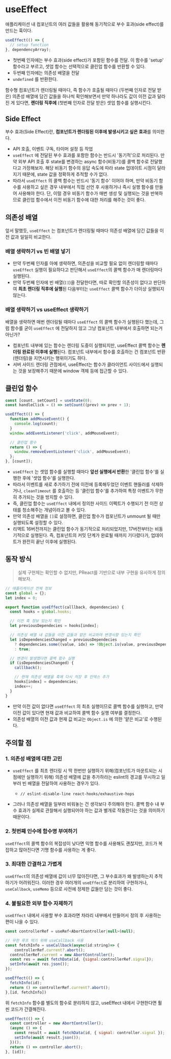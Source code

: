 # useEffect

애플리케이션 내 컴포넌트의 여러 값들을 활용해 동기적으로 부수 효과(side effect)를 만드는 훅이다.

```js
useEffect(() => {
  // setup function
}, dependencyArray);
```

- 첫번째 인자에는 부수 효과(side effect)가 포함된 함수를 전달. 이 함수를 'setup' 함수라고 부르고, 셋업 함수는 선택적으로 클린업 함수를 반환할 수 있다.
- 두번째 인자에는 의존성 배열을 전달
- `undefined` 를 반환한다.

함수형 컴포넌트가 렌더링될 때마다, 즉 함수가 호출될 때마다 (두번째 인자로 전달 받은) 의존성 배열에 담긴 값들을 하나씩 확인해보면서 만약 하나라도 값이 이전 값과 달라진 게 있다면, **렌더링 직후에** (첫번째 인자로 전달 받은) 셋업 함수를 실행시킨다.

## Side Effect

부수 효과(Side Effect)란, **컴포넌트가 렌더링된 이후에 발생시키고 싶은 효과**를 의미한다.

- API 호출, 이벤트 구독, 타이머 설정 등 작업
- `useEffect` 에 전달된 부수 효과를 포함한 함수는 반드시 '동기적'으로 처리된다. 만약 외부 API 호출 후 state를 변경하는 async 함수(비동기)를 콜백 함수로 전달했다고 가정해보자. 해당 비동기 함수의 응답 속도에 따라 state 업데이트 시점이 달라지기 때문에, state 값을 정확하게 추적할 수가 없다.
- 따라서 `useEffect` 의 콜백 함수는 반드시 '동기 함수' 이어야 하며, 만약 비동기 함수를 사용하고 싶은 경우 내부에서 직접 선언 후 사용하거나 즉시 실행 함수를 만들어 사용해야 한다. 단, 이럴 경우 비동기 함수가 매번 생성 및 실행되는 것을 반복하므로 클린업 함수에서 이전 비동기 함수에 대한 처리를 해주는 것이 좋다.

## 의존성 배열

앞서 말했듯, `useEffect` 는 컴포넌트가 렌더링될 때마다 의존성 배열에 담긴 값들을 이전 값과 일일히 비교한다.

### 배열 생략하기 vs 빈 배열 넣기

- 만약 두번째 인자를 아예 생략하면, 의존성을 비교할 필요 없이 렌더링할 때마다 `useEffect` 실행이 필요하다고 판단해서 `useEffect`의 콜백 함수가 매 렌더링마다 실행된다.
- 만약 두번째 인자에 빈 배열(`[]`)을 전달한다면, 따로 확인할 의존성이 없다고 판단하여 **최초 렌더링 직후에 실행**된 다음부터는 `useEffect` 콜백 함수가 더이상 실행되지 않는다.

### 배열 생략하기 vs useEffect 생략하기

배열을 생략하면 매번 렌더링될 때마다 `useEffect` 의 콜백 함수가 실행된다 했는데, 그럼 함수를 굳이 `useEffect` 에 전달하지 않고 그냥 컴포넌트 내부에서 호출하면 되는거 아닌가?

- 컴포넌트 내부에 있는 함수는 렌더링 도중이 실행되지만, useEffect 콜백 함수는 **렌더링 완료된 이후에 실행**된다. 컴포넌트 내부에서 함수를 호출하는 건 컴포넌트 반환(렌더링)을 지연시키는 행위이기도 하다.
- 서버 사이드 렌더링 관점에서, useEffect는 함수가 클라이언트 사이드에서 실행되는 것을 보장해주기 때문에 window 객체 등에 접근할 수 있다.

## 클린업 함수

```js
const [count, setCount] = useState(0);
const handleClick = () => setCount((prev) => prev + 1);

useEffect(() => {
  function addMouseEvent() {
    console.log(count);
  }
  window.addEventListener('click', addMouseEvent);

  // 클린업 함수
  return () => {
    window.removeEventListener('click', addMouseEvent);
  };
}, [count]);
```

- `useEffect` 는 셋업 함수를 실행할 때마다 **앞선 실행에서 반환**한 '클린업 함수'를 실행한 후에 '셋업 함수'를 실행한다.
- 따라서 이벤트를 새로 추가하기 전에 이전에 등록해두었던 이벤트 핸들러를 삭제하거나, `cleanTimeout` 를 호출하는 등 '클린업 함수'를 추가하여 특정 이벤트가 무한히 추가되는 것을 방지할 수 있다.
- 즉, 클린업 함수는 `useEffect` 내에서 정의한 사이드 이펙트가 수행되기 전 이전 상태를 청소해주는 개념이라고 볼 수 있다.
- 만약 의존성 배열을 `[]`로 설정하면, 클린업 함수가 컴포넌트가 unmount 될 때만 실행되도록 설정할 수 있다.
- 리액트 16버전까지는 클린업 함수가 동기적으로 처리되었지만, 17버전부터는 비동기적으로 실행된다. 즉, 컴포넌트의 커밋 단계가 완료될 때까지 기다렸다가, 업데이트가 완전히 끝난 이후에 실행된다.

## 동작 방식

> 실제 구현체는 확인할 수 없지만, PReact를 기반으로 내부 구현을 유사하게 정의해보자.

```js
// 애플리케이션 전체 정보
const global = {};
let index = 0;

export function useEffect(calllback, dependencies) {
  const hooks = global.hooks;

  // 이전 훅 정보 있는지 확인
  let previousDependecies = hooks[index];

  // 의존성 배열 내 값들을 이전 값들과 얕은 비교하여 변경사항 있는지 확인
  let isDependenciesChanged = previousDependecies
    ? dependencies.some((value, idx) => !Object.is(value, previousDependecies[index]))
    : true;

  // 변경이 발생했다면 콜백 함수 실행
  if (isDependenciesChanged) {
    calllback();

    // 현재 의존성 배열을 훅에 다시 저장 후 인덱스 추가
    hooks[index] = dependencies;
    index++;
  }
}
```

- 만약 이전 값이 없다면 `useEffect` 의 최초 실행이므로 콜백 함수를 실행하고, 만약 이전 값이 있다면 현재 값과 비교하여 콜백 함수 실행 여부를 결정한다.
- 의존성 배열의 이전 값과 현재 값 비교는 `Object.is` 에 의한 '얕은 비교'로 수행된다.

## 주의할 점

### 1. 의존성 배열에 대한 고민

- `useEffect` 를 최초 렌더링 시 딱 한번만 실행하기 위해(컴포넌트가 마운트되는 시점에만 실행하기 위해) 의존성 배열에 값을 추가하라는 eslint의 경고를 무시하고 일부러 빈 배열을 전달하여 사용하는 경우가 있다.

  - `// eslint-disable-line react-hooks/exhaustive-hops`

- 그러나 의존성 배열을 일부러 비워놓는 건 생각보다 주의해야 한다. 콜백 함수 내 부수 효과가 실제로 관찰해서 실행되어야 하는 값과 별개로 작동한다는 것을 의미하기 때문이다.

### 2. 첫번째 인수에 함수명 부여하기

`useEffect`의 콜백 함수의 복잡성이 낮다면 익명 함수를 사용해도 괜찮지만, 코드가 복잡하고 많아진다면 기명 함수를 사용하는 게 좋다.

### 3. 최대한 간결하고 가볍게

`useEffect`의 의존성 배열에 값이 너무 많아진다면, 그 부수효과가 왜 발생하는지 추적하기가 어려워진다. 이러한 경우 여러개의 `useEffect`로 분리하여 구현하거나, `useCallback`, `useMemo` 등으로 사전에 정제한 값들만 담는 것이 좋다.

### 4. 불필요한 외부 함수 자제하기

`useEffect` 내에서 사용할 부수 효과라면 차라리 내부에서 만들어서 정의 후 사용하는 편이 나을 수 있다.

```jsx
const controllerRef = useRef<AbortController|null>(null);

// 무한 루프 막기 위해 useCallback 사용
const fetchInfo = useCallback(async(id:string)=> {
	controllerRef.current?.abort();
  controllerRef.current = new AbortController();
  const res = await fetchData(id, {signal:controllerRef.signal});
  setInfo(await res.json());
});

useEffect(() => {
  fetchInfo(id);
  return () => controllerRef.current?.abort();
},[id, fetchInfo])
```

위 `fetchInfo` 함수를 별도의 함수로 분리하지 않고, useEffect 내에서 구현한다면 훨씬 코드가 간결해진다.

```jsx
useEffect(() => {
  const controller = new AbortController();
  (async () => {
    const result = await fetchData(id, { signal: controller.signal });
    setInfo(await result.json());
  })();
  return () => controller.abort();
}, [id]);
```
